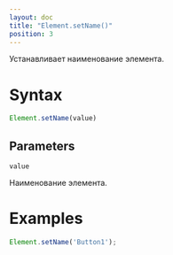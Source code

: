 ```yaml
---
layout: doc
title: "Element.setName()"
position: 3
---
```


Устанавливает наименование элемента.

# Syntax

```js
Element.setName(value)
```

## Parameters

`value`

Наименование элемента.

# Examples

```js
Element.setName('Button1');
```
